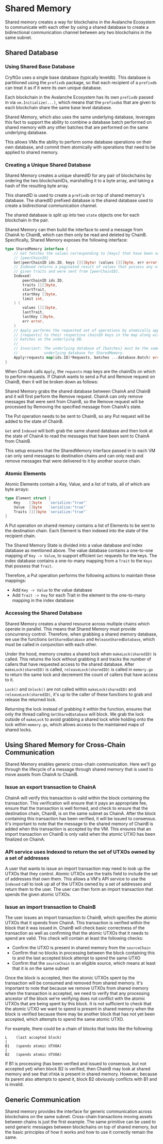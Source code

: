 # Shared Memory

Shared memory creates a way for blockchains in the Avalanche Ecosystem to communicate with each other by using a shared database to create a bidirectional communication channel between any two blockchains in the same subnet.

## Shared Database

### Using Shared Base Database

CryftGo uses a single base database (typically leveldb). This database is partitioned using the `prefixdb` package, so that each recipient of a `prefixdb` can treat it as if it were its own unique database.

Each blockchain in the Avalanche Ecosystem has its own `prefixdb` passed in via `vm.Initialize(...)`, which means that the `prefixdb`s that are given to each blockchain share the same base level database.

Shared Memory, which also uses the same underlying database, leverages this fact to support the ability to combine a database batch performed on shared memory with any other batches that are performed on the same underlying database.

This allows VMs the ability to perform some database operations on their own database, and commit them atomically with operations that need to be applied to shared memory.

### Creating a Unique Shared Database

Shared Memory creates a unique sharedID for any pair of blockchains by ordering the two blockchainIDs, marshalling it to a byte array, and taking a hash of the resulting byte array.

This sharedID is used to create a `prefixdb` on top of shared memory's database. The sharedID prefixed database is the shared database used to create a bidirectional communication channel.

The shared database is split up into two `state` objects one for each blockchain in the pair.

Shared Memory can then build the interface to send a message from ChainA to ChainB, which can then only be read and deleted by ChainB. Specifically, Shared Memory exposes the following interface:

```go
type SharedMemory interface {
    // Get fetches the values corresponding to [keys] that have been sent from
    // [peerChainID]
    Get(peerChainID ids.ID, keys [][]byte) (values [][]byte, err error)
    // Indexed returns a paginated result of values that possess any of the
    // given traits and were sent from [peerChainID].
    Indexed(
        peerChainID ids.ID,
        traits [][]byte,
        startTrait,
        startKey []byte,
        limit int,
    ) (
        values [][]byte,
        lastTrait,
        lastKey []byte,
        err error,
    )
    // Apply performs the requested set of operations by atomically applying
    // [requests] to their respective chainID keys in the map along with the
    // batches on the underlying DB.
    //
    // Invariant: The underlying database of [batches] must be the same as the
    //            underlying database for SharedMemory.
    Apply(requests map[ids.ID]*Requests, batches ...database.Batch) error
}
```

When ChainA calls `Apply`, the `requests` map keys are the chainIDs on which to perform requests. If ChainA wants to send a Put and Remove request on ChainB, then it will be broken down as follows:

Shared Memory grabs the shared database between ChainA and ChainB and it will first perform the Remove request. ChainA can only remove messages that were sent from ChainB, so the Remove request will be processed by Removing the specified message from ChainA's state.

The Put operation needs to be sent to ChainB, so any Put request will be added to the state of ChainB.

`Get` and `Indexed` will both grab the same shared database and then look at the state of ChainA to read the messages that have been sent to ChainA from ChainB.

This setup ensures that the SharedMemory interface passed in to each VM can only send messages to destination chains and can only read and remove messages that were delivered to it by another source chain.

### Atomic Elements

Atomic Elements contain a Key, Value, and a list of traits, all of which are byte arrays:

```go
type Element struct {
    Key    []byte   `serialize:"true"`
    Value  []byte   `serialize:"true"`
    Traits [][]byte `serialize:"true"`
}
```

A Put operation on shared memory contains a list of Elements to be sent to the destination chain. Each Element is then indexed into the state of the recipient chain.

The Shared Memory State is divided into a value database and index database as mentioned above. The value database contains a one-to-one mapping of `Key -> Value`, to support efficient `Get` requests for the keys. The index database contains a one-to-many mapping from a `Trait` to the `Keys` that possess that `Trait`.

Therefore, a Put operation performs the following actions to maintain these mappings:

- Add `Key -> Value` to the value database
- Add `Trait -> Key` for each Trait in the element to the one-to-many mapping in the index database

### Accessing the Shared Database

Shared Memory creates a shared resource across multiple chains which operate in parallel. This means that Shared Memory must provide concurrency control. Therefore, when grabbing a shared memory database, we use the functions `GetSharedDatabase` and `ReleaseSharedDatabase`, which must be called in conjunction with each other.

Under the hood, memory creates a shared lock when `makeLock(sharedID)` is called. This returns the lock without grabbing it and tracks the number of callers that have requested access to the shared database. After `makeLock(sharedID)` is called, `releaseLock(sharedID)` is called in `memory.go` to return the same lock and decrement the count of callers that have access to it.

`Lock()` and `Unlock()` are not called within `makeLock(sharedID)` and `releaseLock(sharedID)`, it's up to the caller of these functions to grab and release the returned lock.

Returning the lock instead of grabbing it within the function, ensures that only the thread calling `GetSharedDatabase` will block. We grab the lock outside of `makeLock` to avoid grabbing a shared lock while holding onto the lock within `memory.go`, which allows access to the maintained maps of shared locks.

## Using Shared Memory for Cross-Chain Communication

Shared Memory enables generic cross-chain communication. Here we'll go through the lifecycle of a message through shared memory that is used to move assets from ChainA to ChainB.

### Issue an export transaction to ChainA

ChainA will verify this transaction is valid within the block containing the transaction. This verification will ensure that it pays an appropriate fee, ensure that the transaction is well formed, and check to ensure that the destination chain, ChainB, is on the same subnet as ChainA. After the block containing this transaction has been verified, it will be issued to consensus. It's important to note that the message to the shared memory of ChainB is added when this transaction is accepted by the VM. This ensures that an import transaction on ChainB is only valid when the atomic UTXO has been finalized on ChainA.

### API service uses Indexed to return the set of UTXOs owned by a set of addresses

A user that wants to issue an import transaction may need to look up the UTXOs that they control. Atomic UTXOs use the traits field to include the set of addresses that own them. This allows a VM's API service to use the `Indexed` call to look up all of the UTXOs owned by a set of addresses and return them to the user. The user can then form an import transaction that spends the given atomic UTXOs.

### Issue an import transaction to ChainB

The user issues an import transaction to ChainB, which specifies the atomic UTXOs that it spends from ChainA. This transaction is verified within the block that it was issued in. ChainB will check basic correctness of the transaction as well as confirming that the atomic UTXOs that it needs to spend are valid. This check will contain at least the following checks:

- Confirm the UTXO is present in shared memory from the `sourceChain`
- Confirm that no blocks in processing between the block containing this tx and the last accepted block attempt to spend the same UTXO
- Confirm that the `sourceChain` is an eligible source, which means at least that it is on the same subnet

Once the block is accepted, then the atomic UTXOs spent by the transaction will be consumed and removed from shared memory. It's important to note that because we remove UTXOs from shared memory when the transaction is accepted, we need to verify that any processing ancestor of the block we're verifying does not conflict with the atomic UTXOs that are being spent by this block. It is not sufficient to check that the atomic UTXO we want to spend is present in shared memory when the block is verified because there may be another block that has not yet been accepted, which attempts to spend the same atomic UTXO.

For example, there could be a chain of blocks that looks like the following:

```text
L    (last accepted block)
|
B1   (spends atomic UTXOA)
|
B2   (spends atomic UTXOA)
```

If B1 is processing (has been verified and issued to consensus, but not accepted yet) when block B2 is verified, then ChainB may look at shared memory and see that `UTXOA` is present in shared memory. However, because its parent also attempts to spend it, block B2 obviously conflicts with B1 and is invalid.

## Generic Communication

Shared memory provides the interface for generic communication across blockchains on the same subnet. Cross-chain transactions moving assets between chains is just the first example. The same primitive can be used to send generic messages between blockchains on top of shared memory, but the basic principles of how it works and how to use it correctly remain the same.
